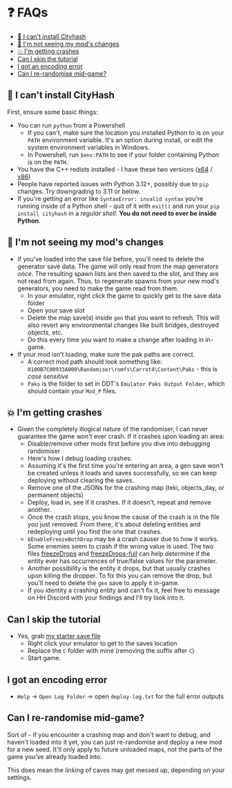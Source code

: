 # ❓ FAQs

- [🐍 I can't install Cityhash](#-i-cant-install-cityhash)
- [🤔 I'm not seeing my mod's changes](#-im-not-seeing-my-mods-changes)
- [💥 I'm getting crashes](#-im-getting-crashes)
- [Can I skip the tutorial](#can-i-skip-the-tutorial)
- [I got an encoding error](#i-got-an-encoding-error)
- [Can I re-randomise mid-game?](#can-i-re-randomise-mid-game)

## 🐍 I can't install CityHash

First, ensure some basic things:

- You can run `python` from a Powershell
  - If you can't, make sure the location you installed Python to is on your `PATH` environment variable. It's an option during install, or edit the system environment variables in Windows.
  - In Powershell, run `$env:PATH` to see if your folder containing Python is on the `PATH`.
- You have the C++ redists installed - I have these two versions ([x64](https://aka.ms/vs/17/release/vc_redist.x64.exe) / [x86](https://aka.ms/vs/17/release/vc_redist.x86.exe))
- People have reported issues with Python 3.12+, possibly due to `pip` changes. Try downgrading to 3.11 or below.
- If you're getting an error like `SyntaxError: invalid syntax` you're running inside of a Python shell - quit of it with `exit()` and run your `pip install cityhash` in a *regular shell*. **You do not need to ever be inside Python**.

## 🤔 I'm not seeing my mod's changes

- If you've loaded into the save file before, you'll need to delete the generator save data. The game will only read from the map generators _once_. The resulting spawn lists are then saved to the slot, and they are not read from again. Thus, to regenerate spawns from your new mod's generators, you need to make the game read from them.
  - In your emulator, right click the game to quickly get to the save data folder
  - Open your save slot
  - Delete the map save(s) inside `gen` that you want to refresh. This will also revert any environmental changes like built bridges, destroyed objects, etc.
  - Do this every time you want to make a change after loading in in-game.
- If your mod isn't loading, make sure the pak paths are correct.
  - A correct mod path should look something like: `0100B7C00933A000\Randomiser\romfs\Carrot4\Content\Paks` - this is _case sensitive_
  - `Paks` is the folder to set in DDT's `Emulator Paks Output Folder`, which should contain your `Mod_P` files.

## 💥 I'm getting crashes

- Given the completely illogical nature of the randomiser, I can never guarantee the game won't ever crash. If it crashes upon loading an area:
  - Disable/remove other mods first before you dive into debugging randomiser
  - Here's how I debug loading crashes:
  - Assuming it's the first time you're entering an area, a gen save won't be created unless it loads and saves successfully, so we can keep deploying without clearing the saves.
  - Remove one of the JSONs for the crashing map (teki, objects_day, or permanent objects)
  - Deploy, load in, see if it crashes. If it doesn't, repeat and remove another.
  - Once the crash stops, you know the cause of the crash is in the file you just removed. From there, it's about deleting entities and redeploying until you find the one that crashes.
  - `bEnableFreezeBothDrop` may be a crash causer due to how it works. Some enemies seem to crash if the wrong value is used. The two files [freezeDrops](https://github.com/Chagrilled/P4-DandoriDesktop/blob/master/src/api/freezeDrops.json) and [freezeDrops-full](https://github.com/Chagrilled/P4-DandoriDesktop/blob/master/src/api/freezeDrops-full.json) can help determine if the entity ever has occurrences of true/false values for the parameter.
  - Another possibility is the entity it drops, but that usually crashes upon killing the dropper. To fix this you can remove the drop, but you'll need to delete the `gen` save to apply it in-game.
  - If you identity a crashing entity and can't fix it, feel free to message on HH Discord with your findings and I'll try look into it.

## Can I skip the tutorial

- Yes, grab [my starter save file](https://cdn.discordapp.com/attachments/1123566265106173972/1272331138165379073/C-Area500Start.zip?ex=66e6c076&is=66e56ef6&hm=8f2f72a8e548df6ae77b1bce9a0a35615378ccab8154d9a18f779edd44ea559f&)
  - Right click your emulator to get to the saves location
  - Replace the `C` folder with mine (removing the suffix after `C`)
  - Start game.

## I got an encoding error

- `Help` -> `Open Log Folder` -> open `deploy-log.txt` for the full error outputs

## Can I re-randomise mid-game?

Sort of - if you encounter a crashing map and don't want to debug, and haven't loaded into it yet, you can just re-randomise and deploy a new mod for a new seed. It'll only apply to future unloaded maps, not the parts of the game you've already loaded into.

This does mean the linking of caves may get messed up, depending on your settings.
